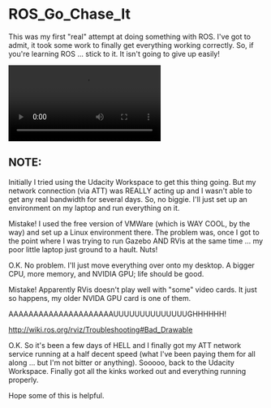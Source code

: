 # ROS_Go_Chase_It

This was my first "real" attempt at doing something with ROS.  I've got to admit, it took some work to finally get everything working correctly.  So, if you're learning ROS ... stick to it.  It isn't going to give up easily!

![Gazebo Video](https://github.com/the-john/ROS_Go_Chase_It/blob/master/vokoscreen-2019-09-07_00-03-57.mkv)

## NOTE:
Initially I tried using the Udacity Workspace to get this thing going.  But my network connection (via ATT) was REALLY acting up and I wasn't able to get any real bandwidth for several days.  So, no biggie.  I'll just set up an environment on my laptop and run everything on it. 

Mistake!  I used the free version of VMWare (which is WAY COOL, by the way) and set up a Linux environment there.  The problem was, once I got to the point where I was trying to run Gazebo AND RVis at the same time ... my poor little laptop just ground to a hault.  Nuts!

O.K.  No problem.  I'll just move everything over onto my desktop.  A bigger CPU, more memory, and NVIDIA GPU; life should be good.

Mistake!  Apparently RVis doesn't play well with "some" video cards.  It just so happens, my older NVIDA GPU card is one of them. 

AAAAAAAAAAAAAAAAAAAAAUUUUUUUUUUUUUUGHHHHHH!

http://wiki.ros.org/rviz/Troubleshooting#Bad_Drawable

O.K.  So it's been a few days of HELL and I finally got my ATT network service running at a half decent speed (what I've been paying them for all along ... but I'm not bitter or anything).  Sooooo, back to the Udacity Workspace.  Finally got all the kinks worked out and everything running properly.  

Hope some of this is helpful.
